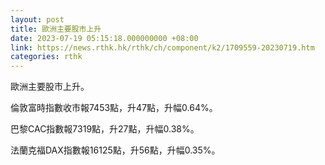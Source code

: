 ```yaml
---
layout: post
title: 歐洲主要股市上升
date: 2023-07-19 05:15:18.000000000 +08:00
link: https://news.rthk.hk/rthk/ch/component/k2/1709559-20230719.htm
categories: rthk
---
```


歐洲主要股市上升。

倫敦富時指數收市報7453點，升47點，升幅0.64%。

巴黎CAC指數報7319點，升27點，升幅0.38%。

法蘭克福DAX指數報16125點，升56點，升幅0.35%。
